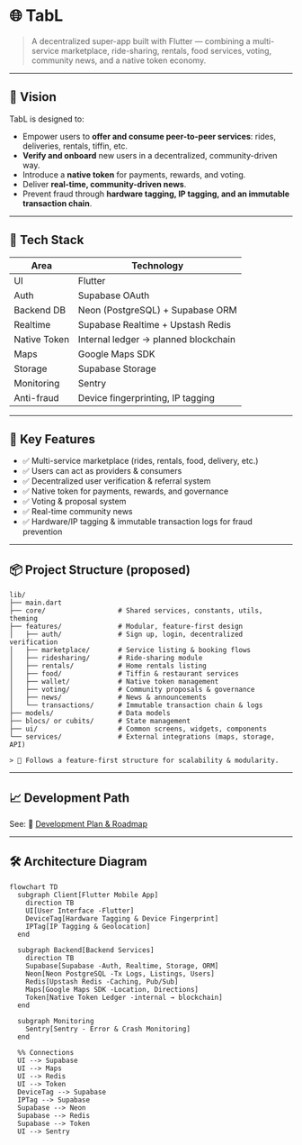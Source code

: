 
# 🌐 TabL

> A decentralized super-app built with Flutter — combining a multi-service marketplace, ride-sharing, rentals, food services, voting, community news, and a native token economy.

---

## 🎯 Vision
TabL is designed to:
- Empower users to **offer and consume peer-to-peer services**: rides, deliveries, rentals, tiffin, etc.
- **Verify and onboard** new users in a decentralized, community-driven way.
- Introduce a **native token** for payments, rewards, and voting.
- Deliver **real-time, community-driven news**.
- Prevent fraud through **hardware tagging, IP tagging, and an immutable transaction chain**.

---

## 🚀 Tech Stack

| Area         | Technology                          |
| ------------ | ----------------------------------- |
| UI           | Flutter                             |
| Auth         | Supabase OAuth                      |
| Backend DB   | Neon (PostgreSQL) + Supabase ORM    |
| Realtime     | Supabase Realtime + Upstash Redis   |
| Native Token | Internal ledger → planned blockchain|
| Maps         | Google Maps SDK                     |
| Storage      | Supabase Storage                    |
| Monitoring   | Sentry                              |
| Anti-fraud   | Device fingerprinting, IP tagging   |

---

## 🧩 Key Features

- ✅ Multi-service marketplace (rides, rentals, food, delivery, etc.)
- ✅ Users can act as providers & consumers
- ✅ Decentralized user verification & referral system
- ✅ Native token for payments, rewards, and governance
- ✅ Voting & proposal system
- ✅ Real-time community news
- ✅ Hardware/IP tagging & immutable transaction logs for fraud prevention

---

## 📦 Project Structure (proposed)

```plaintext
lib/
├── main.dart
├── core/                  # Shared services, constants, utils, theming
├── features/              # Modular, feature-first design
│   ├── auth/              # Sign up, login, decentralized verification
│   ├── marketplace/       # Service listing & booking flows
│   ├── ridesharing/       # Ride-sharing module
│   ├── rentals/           # Home rentals listing
│   ├── food/              # Tiffin & restaurant services
│   ├── wallet/            # Native token management
│   ├── voting/            # Community proposals & governance
│   ├── news/              # News & announcements
│   └── transactions/      # Immutable transaction chain & logs
├── models/                # Data models
├── blocs/ or cubits/      # State management
├── ui/                    # Common screens, widgets, components
└── services/              # External integrations (maps, storage, API)

> 🧪 Follows a feature-first structure for scalability & modularity.

```
---

## 📈 Development Path

See: 📄 [Development Plan & Roadmap](docs/DEVELOPMENT_PLAN.md)

---

## 🛠 Architecture Diagram

```mermaid
flowchart TD
  subgraph Client[Flutter Mobile App]
    direction TB
    UI[User Interface -Flutter]
    DeviceTag[Hardware Tagging & Device Fingerprint]
    IPTag[IP Tagging & Geolocation]
  end

  subgraph Backend[Backend Services]
    direction TB
    Supabase[Supabase -Auth, Realtime, Storage, ORM]
    Neon[Neon PostgreSQL -Tx Logs, Listings, Users]
    Redis[Upstash Redis -Caching, Pub/Sub]
    Maps[Google Maps SDK -Location, Directions]
    Token[Native Token Ledger -internal → blockchain]
  end

  subgraph Monitoring
    Sentry[Sentry - Error & Crash Monitoring]
  end

  %% Connections
  UI --> Supabase
  UI --> Maps
  UI --> Redis
  UI --> Token
  DeviceTag --> Supabase
  IPTag --> Supabase
  Supabase --> Neon
  Supabase --> Redis
  Supabase --> Token
  UI --> Sentry
```